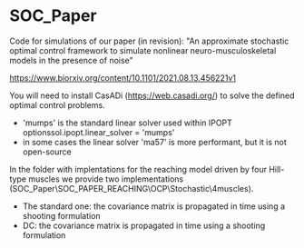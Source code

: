 # SOC_Paper
Code for simulations of our paper (in revision): "An approximate stochastic optimal control framework to simulate nonlinear neuro-musculoskeletal models in the presence of noise"

https://www.biorxiv.org/content/10.1101/2021.08.13.456221v1


You will need to install CasADi (https://web.casadi.org/) to solve the defined optimal control problems.
 - 'mumps' is the standard linear solver used within IPOPT optionssol.ipopt.linear_solver = 'mumps'
 - in some cases the linear solver 'ma57' is more performant, but it is not open-source


In the folder with implentations for the reaching model driven by four Hill-type muscles we provide two implementations (SOC_Paper\SOC_PAPER_REACHING\OCP\Stochastic\4muscles).
 - The standard one: the covariance matrix is propagated in time using a shooting formulation
 - DC: the covariance matrix is propagated in time using a shooting formulation
